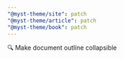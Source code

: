 ```yaml
---
"@myst-theme/site": patch
"@myst-theme/article": patch
"@myst-theme/book": patch
---
```


🔍 Make document outline collapsible
